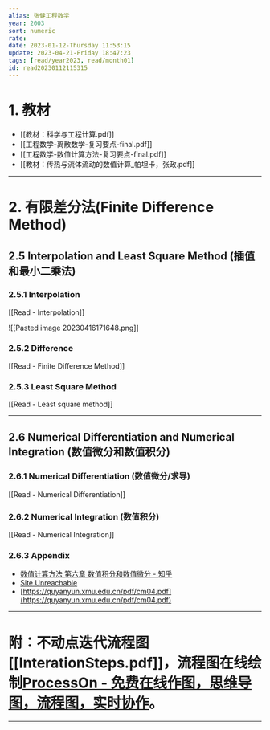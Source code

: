 ```yaml
---
alias: 张健工程数学
year: 2003
sort: numeric
rate: 
date: 2023-01-12-Thursday 11:53:15
update: 2023-04-21-Friday 18:47:23
tags: [read/year2023, read/month01]
id: read20230112115315
---
```


# 1. 教材

- [[教材：科学与工程计算.pdf]]
- [[工程数学-离散数学-复习要点-final.pdf]]
- [[工程数学-数值计算方法-复习要点-final.pdf]]
- [[教材：传热与流体流动的数值计算_帕坦卡，张政.pdf]]

---

# 2. 有限差分法(Finite Difference Method)


## 2.5 Interpolation and Least Square Method (插值和最小二乘法)

### 2.5.1 Interpolation

[[Read - Interpolation]]

![[Pasted image 20230416171648.png]]



### 2.5.2 Difference

[[Read - Finite Difference Method]]


### 2.5.3 Least Square Method

[[Read - Least square method]]


---


## 2.6 Numerical Differentiation and Numerical Integration (数值微分和数值积分)

### 2.6.1 Numerical Differentiation (数值微分/求导)

[[Read - Numerical Differentiation]]


### 2.6.2 Numerical Integration (数值积分)

[[Read - Numerical Integration]]

### 2.6.3 Appendix

- [数值计算方法 第六章 数值积分和数值微分 - 知乎](https://zhuanlan.zhihu.com/p/142583935)
- [Site Unreachable](https://math.ecnu.edu.cn/~sfzhu/course/NumerAnal/NumerInt2.pdf)
- [https://quyanyun.xmu.edu.cn/pdf/cm04.pdf](https://quyanyun.xmu.edu.cn/pdf/cm04.pdf)

---

# 附：不动点迭代流程图 [[InterationSteps.pdf]]，流程图在线绘制[ProcessOn - 免费在线作图，思维导图，流程图，实时协作](https://www.processon.com/)。


---

